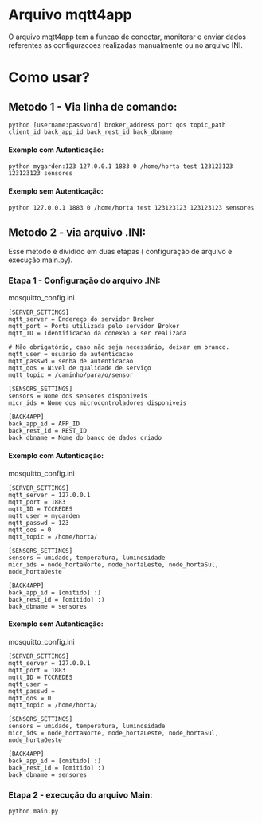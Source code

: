 # Arquivo mqtt4app
<p>O arquivo mqtt4app tem a funcao de conectar, monitorar e enviar dados referentes as configuracoes realizadas manualmente ou no arquivo INI.</p>

# Como usar?
## Metodo 1 - Via linha de comando:
```
python [username:password] broker_address port qos topic_path client_id back_app_id back_rest_id back_dbname
```
#### Exemplo com Autenticação:
```
python mygarden:123 127.0.0.1 1883 0 /home/horta test 123123123 123123123 sensores
```

#### Exemplo sem Autenticação:
```
python 127.0.0.1 1883 0 /home/horta test 123123123 123123123 sensores
```

## Metodo 2 - via arquivo .INI:
<p>Esse metodo é dividido em duas etapas ( configuração de arquivo e execução main.py).</p>

### Etapa 1 - Configuração do arquivo .INI:

mosquitto_config.ini
```
[SERVER_SETTINGS]
mqtt_server = Endereço do servidor Broker
mqtt_port = Porta utilizada pelo servidor Broker
mqtt_ID = Identificacao da conexao a ser realizada

# Não obrigatório, caso não seja necessário, deixar em branco.
mqtt_user = usuario de autenticacao
mqtt_passwd = senha de autenticacao
mqtt_qos = Nivel de qualidade de serviço
mqtt_topic = /caminho/para/o/sensor

[SENSORS_SETTINGS]
sensors = Nome dos sensores disponiveis
micr_ids = Nome dos microcontroladores disponiveis

[BACK4APP]
back_app_id = APP_ID
back_rest_id = REST_ID
back_dbname = Nome do banco de dados criado
```

#### Exemplo com Autenticação:
mosquitto_config.ini
```
[SERVER_SETTINGS]
mqtt_server = 127.0.0.1
mqtt_port = 1883
mqtt_ID = TCCREDES
mqtt_user = mygarden
mqtt_passwd = 123
mqtt_qos = 0
mqtt_topic = /home/horta/

[SENSORS_SETTINGS]
sensors = umidade, temperatura, luminosidade
micr_ids = node_hortaNorte, node_hortaLeste, node_hortaSul, node_hortaOeste

[BACK4APP]
back_app_id = [omitido] :)
back_rest_id = [omitido] :)
back_dbname = sensores
```

#### Exemplo sem Autenticação:
mosquitto_config.ini
```
[SERVER_SETTINGS]
mqtt_server = 127.0.0.1
mqtt_port = 1883
mqtt_ID = TCCREDES
mqtt_user = 
mqtt_passwd = 
mqtt_qos = 0
mqtt_topic = /home/horta/

[SENSORS_SETTINGS]
sensors = umidade, temperatura, luminosidade
micr_ids = node_hortaNorte, node_hortaLeste, node_hortaSul, node_hortaOeste

[BACK4APP]
back_app_id = [omitido] :)
back_rest_id = [omitido] :)
back_dbname = sensores
```

### Etapa 2 - execução do arquivo Main:
```
python main.py
```